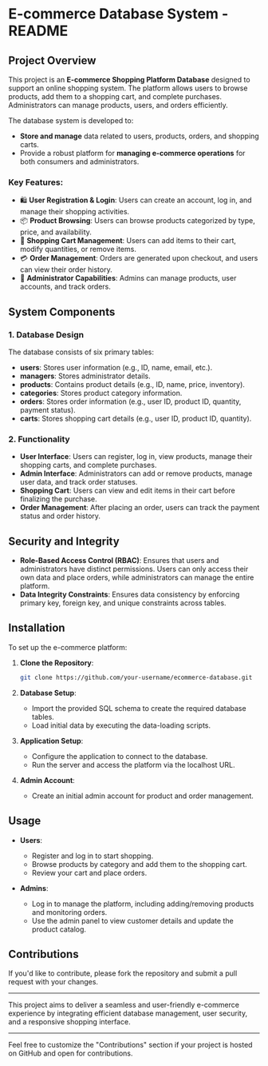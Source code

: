 # E-commerce Database System - README

## Project Overview

This project is an **E-commerce Shopping Platform Database** designed to support an online shopping system. The platform allows users to browse products, add them to a shopping cart, and complete purchases. Administrators can manage products, users, and orders efficiently.

The database system is developed to:
- **Store and manage** data related to users, products, orders, and shopping carts.
- Provide a robust platform for **managing e-commerce operations** for both consumers and administrators.

### Key Features:
- 🛍️ **User Registration & Login**: Users can create an account, log in, and manage their shopping activities.
- 📦 **Product Browsing**: Users can browse products categorized by type, price, and availability.
- 🛒 **Shopping Cart Management**: Users can add items to their cart, modify quantities, or remove items.
- 💳 **Order Management**: Orders are generated upon checkout, and users can view their order history.
- 👤 **Administrator Capabilities**: Admins can manage products, user accounts, and track orders.

## System Components

### 1. **Database Design**
The database consists of six primary tables:
- **users**: Stores user information (e.g., ID, name, email, etc.).
- **managers**: Stores administrator details.
- **products**: Contains product details (e.g., ID, name, price, inventory).
- **categories**: Stores product category information.
- **orders**: Stores order information (e.g., user ID, product ID, quantity, payment status).
- **carts**: Stores shopping cart details (e.g., user ID, product ID, quantity).

### 2. **Functionality**
- **User Interface**: Users can register, log in, view products, manage their shopping carts, and complete purchases.
- **Admin Interface**: Administrators can add or remove products, manage user data, and track order statuses.
- **Shopping Cart**: Users can view and edit items in their cart before finalizing the purchase.
- **Order Management**: After placing an order, users can track the payment status and order history.

## Security and Integrity
- **Role-Based Access Control (RBAC)**: Ensures that users and administrators have distinct permissions. Users can only access their own data and place orders, while administrators can manage the entire platform.
- **Data Integrity Constraints**: Ensures data consistency by enforcing primary key, foreign key, and unique constraints across tables.

## Installation

To set up the e-commerce platform:

1. **Clone the Repository**:
    ```bash
    git clone https://github.com/your-username/ecommerce-database.git
    ```
2. **Database Setup**:
   - Import the provided SQL schema to create the required database tables.
   - Load initial data by executing the data-loading scripts.

3. **Application Setup**:
   - Configure the application to connect to the database.
   - Run the server and access the platform via the localhost URL.

4. **Admin Account**:
   - Create an initial admin account for product and order management.

## Usage

- **Users**: 
  - Register and log in to start shopping.
  - Browse products by category and add them to the shopping cart.
  - Review your cart and place orders.

- **Admins**: 
  - Log in to manage the platform, including adding/removing products and monitoring orders.
  - Use the admin panel to view customer details and update the product catalog.

## Contributions

If you'd like to contribute, please fork the repository and submit a pull request with your changes.

---

This project aims to deliver a seamless and user-friendly e-commerce experience by integrating efficient database management, user security, and a responsive shopping interface.

---

Feel free to customize the "Contributions" section if your project is hosted on GitHub and open for contributions.
